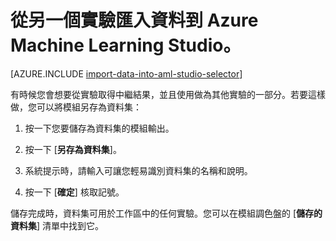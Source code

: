 <properties
	pageTitle="從另一個實驗匯入資料到 Machine Learning Studio | Microsoft Azure"
	description="如何將訓練資料儲存在 Azure Machine Learning Studio 並將它使用於另一個實驗中。"
	keywords="匯入資料,資料,資料來源,定型資料"
	services="machine-learning"
	documentationCenter=""
	authors="garyericson"
	manager="jhubbard"
	editor="cgronlun"/>

<tags
	ms.service="machine-learning"
	ms.workload="data-services"
	ms.tgt_pltfrm="na"
	ms.devlang="na"
	ms.topic="article"
	ms.date="09/16/2016"
	ms.author="garye;bradsev" />


# 從另一個實驗匯入資料到 Azure Machine Learning Studio。

[AZURE.INCLUDE [import-data-into-aml-studio-selector](../../includes/machine-learning-import-data-into-aml-studio.md)]


有時候您會想要從實驗取得中繼結果，並且使用做為其他實驗的一部分。若要這樣做，您可以將模組另存為資料集：

1. 按一下您要儲存為資料集的模組輸出。

2. 按一下 [**另存為資料集**]。

3. 系統提示時，請輸入可讓您輕易識別資料集的名稱和說明。

4. 按一下 [**確定**] 核取記號。

儲存完成時，資料集可用於工作區中的任何實驗。您可以在模組調色盤的 [**儲存的資料集**] 清單中找到它。

<!---HONumber=AcomDC_0921_2016-->